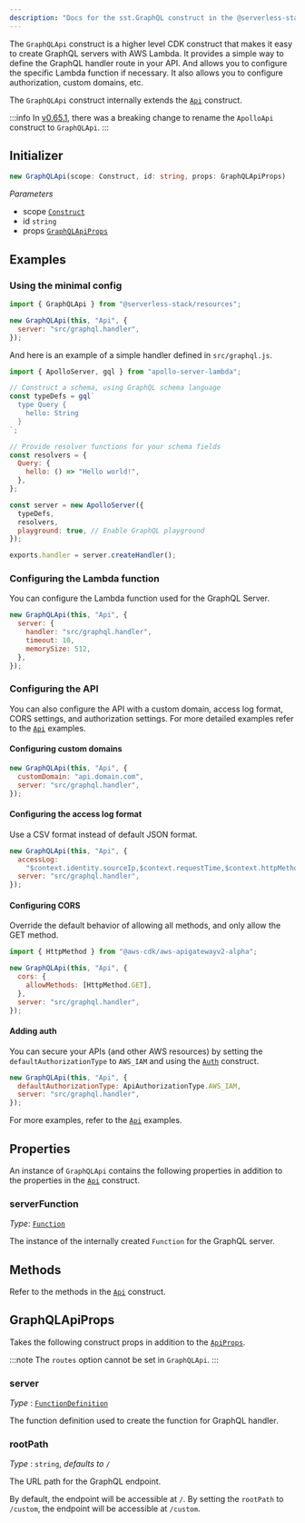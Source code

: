 ```yaml
---
description: "Docs for the sst.GraphQL construct in the @serverless-stack/resources package"
---
```


The `GraphQLApi` construct is a higher level CDK construct that makes it easy to create GraphQL servers with AWS Lambda. It provides a simple way to define the GraphQL handler route in your API. And allows you to configure the specific Lambda function if necessary. It also allows you to configure authorization, custom domains, etc.

The `GraphQLApi` construct internally extends the [`Api`](Api.md) construct.

:::info
In [v0.65.1](https://github.com/serverless-stack/serverless-stack/releases/tag/v0.65.1), there was a breaking change to rename the `ApolloApi` construct to `GraphQLApi`.
:::

## Initializer

```ts
new GraphQLApi(scope: Construct, id: string, props: GraphQLApiProps)
```

_Parameters_

- scope [`Construct`](https://docs.aws.amazon.com/cdk/api/v2/docs/constructs.Construct.html)
- id `string`
- props [`GraphQLApiProps`](#graphqlapiprops)

## Examples

### Using the minimal config

```js
import { GraphQLApi } from "@serverless-stack/resources";

new GraphQLApi(this, "Api", {
  server: "src/graphql.handler",
});
```

And here is an example of a simple handler defined in `src/graphql.js`.

```js
import { ApolloServer, gql } from "apollo-server-lambda";

// Construct a schema, using GraphQL schema language
const typeDefs = gql`
  type Query {
    hello: String
  }
`;

// Provide resolver functions for your schema fields
const resolvers = {
  Query: {
    hello: () => "Hello world!",
  },
};

const server = new ApolloServer({
  typeDefs,
  resolvers,
  playground: true, // Enable GraphQL playground
});

exports.handler = server.createHandler();
```

### Configuring the Lambda function

You can configure the Lambda function used for the GraphQL Server.

```js
new GraphQLApi(this, "Api", {
  server: {
    handler: "src/graphql.handler",
    timeout: 10,
    memorySize: 512,
  },
});
```

### Configuring the API

You can also configure the API with a custom domain, access log format, CORS settings, and authorization settings. For more detailed examples refer to the [`Api`](Api#examples) examples.

#### Configuring custom domains

```js {2}
new GraphQLApi(this, "Api", {
  customDomain: "api.domain.com",
  server: "src/graphql.handler",
});
```

#### Configuring the access log format

Use a CSV format instead of default JSON format.

```js {2-3}
new GraphQLApi(this, "Api", {
  accessLog:
    "$context.identity.sourceIp,$context.requestTime,$context.httpMethod,$context.routeKey,$context.protocol,$context.status,$context.responseLength,$context.requestId",
  server: "src/graphql.handler",
});
```

#### Configuring CORS

Override the default behavior of allowing all methods, and only allow the GET method.

```js {4-6}
import { HttpMethod } from "@aws-cdk/aws-apigatewayv2-alpha";

new GraphQLApi(this, "Api", {
  cors: {
    allowMethods: [HttpMethod.GET],
  },
  server: "src/graphql.handler",
});
```

#### Adding auth

You can secure your APIs (and other AWS resources) by setting the `defaultAuthorizationType` to `AWS_IAM` and using the [`Auth`](Auth.md) construct.

```js {2}
new GraphQLApi(this, "Api", {
  defaultAuthorizationType: ApiAuthorizationType.AWS_IAM,
  server: "src/graphql.handler",
});
```

For more examples, refer to the [`Api`](Api.md#examples) examples.

## Properties

An instance of `GraphQLApi` contains the following properties in addition to the properties in the [`Api`](Api#properties) construct.

### serverFunction

_Type_: [`Function`](Function.md)

The instance of the internally created `Function` for the GraphQL server.

## Methods

Refer to the methods in the [`Api`](Api#methods) construct.

## GraphQLApiProps

Takes the following construct props in addition to the [`ApiProps`](Api.md#apiprops).

:::note
The `routes` option cannot be set in `GraphQLApi`.
:::

### server

_Type_ : [`FunctionDefinition`](Function.md#functiondefinition)

The function definition used to create the function for GraphQL handler.

### rootPath

_Type_ : `string`, _defaults to_ `/`

The URL path for the GraphQL endpoint.

By default, the endpoint will be accessible at `/`. By setting the `rootPath` to `/custom`, the endpoint will be accessible at `/custom`.
